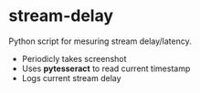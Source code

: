 # stream-delay

Python script for mesuring stream delay/latency.

- Periodicly takes screenshot
- Uses **pytesseract** to read current timestamp
- Logs current stream delay
